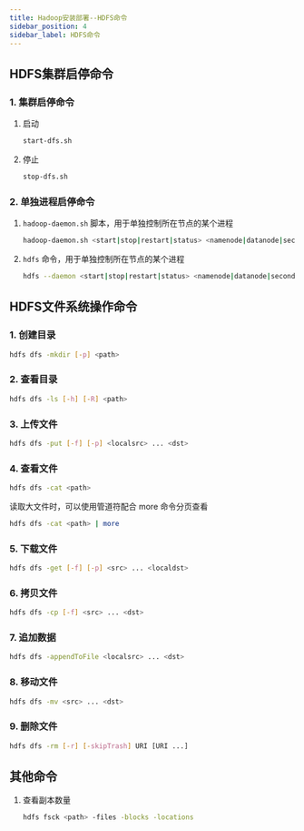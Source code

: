 ```yaml
---
title: Hadoop安装部署--HDFS命令
sidebar_position: 4
sidebar_label: HDFS命令
---
```


## HDFS集群启停命令

### 1. 集群启停命令

1. 启动
    ```bash
    start-dfs.sh
    ```
2. 停止
    ```bash
    stop-dfs.sh
    ```

### 2. 单独进程启停命令

1. `hadoop-daemon.sh` 脚本，用于单独控制所在节点的某个进程

    ```bash
    hadoop-daemon.sh <start|stop|restart|status> <namenode|datanode|secondarynamenode>
    ```

2. `hdfs` 命令，用于单独控制所在节点的某个进程
    ```bash
    hdfs --daemon <start|stop|restart|status> <namenode|datanode|secondarynamenode>
    ```

## HDFS文件系统操作命令

### 1. 创建目录

```bash
hdfs dfs -mkdir [-p] <path>
```

### 2. 查看目录

```bash
hdfs dfs -ls [-h] [-R] <path>
```

### 3. 上传文件

```bash
hdfs dfs -put [-f] [-p] <localsrc> ... <dst>
```

### 4. 查看文件

```bash
hdfs dfs -cat <path>
```

读取大文件时，可以使用管道符配合 more 命令分页查看

```bash
hdfs dfs -cat <path> | more
```

### 5. 下载文件

```bash
hdfs dfs -get [-f] [-p] <src> ... <localdst>
```

### 6. 拷贝文件

```bash
hdfs dfs -cp [-f] <src> ... <dst>
```

### 7. 追加数据

```bash
hdfs dfs -appendToFile <localsrc> ... <dst>
```

### 8. 移动文件

```bash
hdfs dfs -mv <src> ... <dst>
```

### 9. 删除文件

```bash
hdfs dfs -rm [-r] [-skipTrash] URI [URI ...]
```

## 其他命令

1. 查看副本数量

    ```bash
    hdfs fsck <path> -files -blocks -locations
    ```